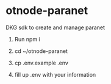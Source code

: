 # otnode-paranet
DKG sdk to create and manage paranet

1. Run npm i

2. cd ~/otnode-paranet

3. cp .env.example .env

4. fill up .env with your information
